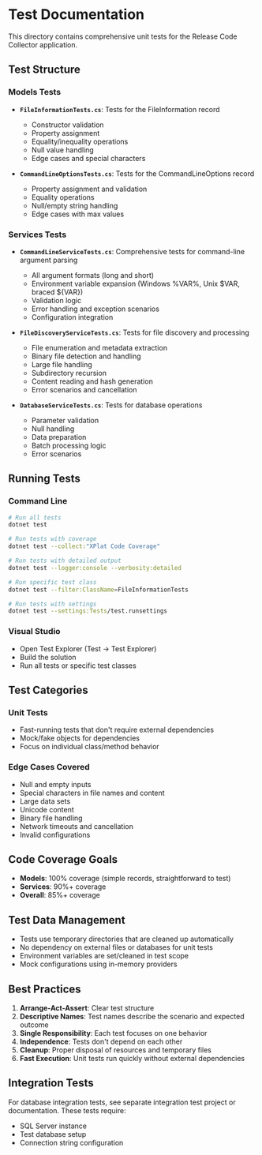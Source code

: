 # Test Documentation

This directory contains comprehensive unit tests for the Release Code Collector application.

## Test Structure

### Models Tests

- **`FileInformationTests.cs`**: Tests for the FileInformation record

  - Constructor validation
  - Property assignment
  - Equality/inequality operations
  - Null value handling
  - Edge cases and special characters

- **`CommandLineOptionsTests.cs`**: Tests for the CommandLineOptions record
  - Property assignment and validation
  - Equality operations
  - Null/empty string handling
  - Edge cases with max values

### Services Tests

- **`CommandLineServiceTests.cs`**: Comprehensive tests for command-line argument parsing

  - All argument formats (long and short)
  - Environment variable expansion (Windows %VAR%, Unix $VAR, braced ${VAR})
  - Validation logic
  - Error handling and exception scenarios
  - Configuration integration

- **`FileDiscoveryServiceTests.cs`**: Tests for file discovery and processing

  - File enumeration and metadata extraction
  - Binary file detection and handling
  - Large file handling
  - Subdirectory recursion
  - Content reading and hash generation
  - Error scenarios and cancellation

- **`DatabaseServiceTests.cs`**: Tests for database operations
  - Parameter validation
  - Null handling
  - Data preparation
  - Batch processing logic
  - Error scenarios

## Running Tests

### Command Line

```bash
# Run all tests
dotnet test

# Run tests with coverage
dotnet test --collect:"XPlat Code Coverage"

# Run tests with detailed output
dotnet test --logger:console --verbosity:detailed

# Run specific test class
dotnet test --filter:ClassName=FileInformationTests

# Run tests with settings
dotnet test --settings:Tests/test.runsettings
```

### Visual Studio

- Open Test Explorer (Test → Test Explorer)
- Build the solution
- Run all tests or specific test classes

## Test Categories

### Unit Tests

- Fast-running tests that don't require external dependencies
- Mock/fake objects for dependencies
- Focus on individual class/method behavior

### Edge Cases Covered

- Null and empty inputs
- Special characters in file names and content
- Large data sets
- Unicode content
- Binary file handling
- Network timeouts and cancellation
- Invalid configurations

## Code Coverage Goals

- **Models**: 100% coverage (simple records, straightforward to test)
- **Services**: 90%+ coverage
- **Overall**: 85%+ coverage

## Test Data Management

- Tests use temporary directories that are cleaned up automatically
- No dependency on external files or databases for unit tests
- Environment variables are set/cleaned in test scope
- Mock configurations using in-memory providers

## Best Practices

1. **Arrange-Act-Assert**: Clear test structure
2. **Descriptive Names**: Test names describe the scenario and expected outcome
3. **Single Responsibility**: Each test focuses on one behavior
4. **Independence**: Tests don't depend on each other
5. **Cleanup**: Proper disposal of resources and temporary files
6. **Fast Execution**: Unit tests run quickly without external dependencies

## Integration Tests

For database integration tests, see separate integration test project or documentation.
These tests require:

- SQL Server instance
- Test database setup
- Connection string configuration
